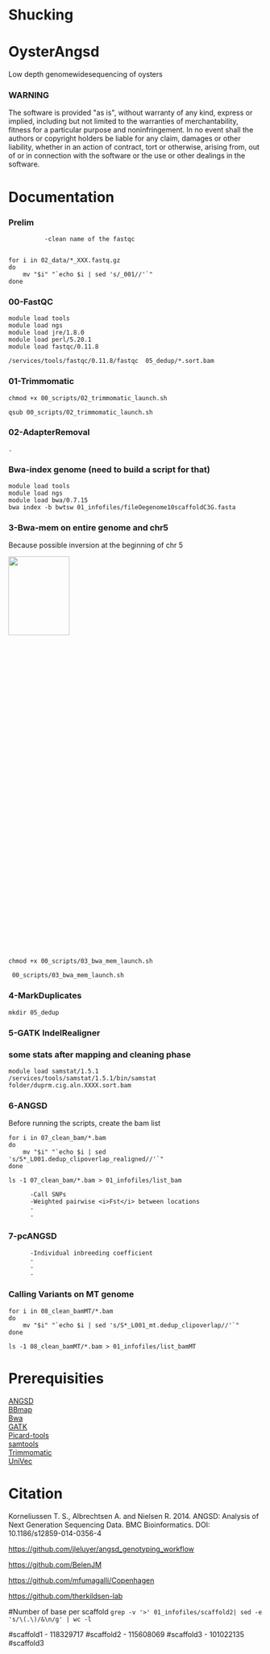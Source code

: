 # Shucking
# OysterAngsd

Low depth genomewidesequencing of oysters

### WARNING

The software is provided "as is", without warranty of any kind, express or implied, including but not limited to the warranties of merchantability, fitness for a particular purpose and noninfringement. In no event shall the authors or copyright holders be liable for any claim, damages or other liability, whether in an action of contract, tort or otherwise, arising from, out of or in connection with the software or the use or other dealings in the software.

# Documentation

### Prelim
              -clean name of the fastqc
```

for i in 02_data/*_XXX.fastq.gz
do
    mv "$i" "`echo $i | sed 's/_001//'`"
done
````

### 00-FastQC
```
module load tools   
module load ngs  
module load jre/1.8.0   
module load perl/5.20.1
module load fastqc/0.11.8
```
```
/services/tools/fastqc/0.11.8/fastqc  05_dedup/*.sort.bam
```

### 01-Trimmomatic
```
chmod +x 00_scripts/02_trimmomatic_launch.sh
```
```
qsub 00_scripts/02_trimmomatic_launch.sh
```

### 02-AdapterRemoval
```
.
```

### Bwa-index genome (need to build a script for that)
```
module load tools
module load ngs
module load bwa/0.7.15
bwa index -b bwtsw 01_infofiles/fileOegenome10scaffoldC3G.fasta
```

### 3-Bwa-mem on entire genome and chr5 
Because possible inversion at the beginning of chr 5
<br>

<img src="Rplots/NISS_INNEManhattanfst15kb_5indperPopsnptdata2.tiff" width="49%" height="20%" />

<br>

```
chmod +x 00_scripts/03_bwa_mem_launch.sh
```

```
 00_scripts/03_bwa_mem_launch.sh
```
### 4-MarkDuplicates
```
mkdir 05_dedup
```

### 5-GATK IndelRealigner

### some stats after mapping and cleaning phase
```
module load samstat/1.5.1
/services/tools/samstat/1.5.1/bin/samstat folder/duprm.cig.aln.XXXX.sort.bam
```

### 6-ANGSD
Before running the scripts, create the bam list
```
for i in 07_clean_bam/*.bam
do
    mv "$i" "`echo $i | sed 's/S*_L001.dedup_clipoverlap_realigned//'`"
done
```

```
ls -1 07_clean_bam/*.bam > 01_infofiles/list_bam
```
          -Call SNPs
          -Weighted pairwise <i>Fst</i> between locations
          -
          -
### 7-pcANGSD
          -Individual inbreeding coefficient
          -
          -
          -
          
### Calling Variants on MT genome
```
for i in 08_clean_bamMT/*.bam
do
    mv "$i" "`echo $i | sed 's/S*_L001_mt.dedup_clipoverlap//'`"
done
```
```
ls -1 08_clean_bamMT/*.bam > 01_infofiles/list_bamMT
```


# Prerequisities
[ANGSD](http://www.popgen.dk/angsd/index.php/ANGSD)\
[BBmap](https://sourceforge.net/projects/bbmap/)\
[Bwa](http://bio-bwa.sourceforge.net/bwa.shtml)\
[GATK](https://gatk.broadinstitute.org/hc/en-us) \
[Picard-tools](https://broadinstitute.github.io/picard/)\
[samtools](http://www.htslib.org/doc/samtools.html)\
[Trimmomatic](http://www.usadellab.org/cms/?page=trimmomatic)\
[UniVec](https://www.ncbi.nlm.nih.gov/tools/vecscreen/univec/)

# Citation

Korneliussen T. S., Albrechtsen A. and Nielsen R. 2014. ANGSD: Analysis of Next Generation Sequencing Data. BMC Bioinformatics. DOI: 10.1186/s12859-014-0356-4

https://github.com/jleluyer/angsd_genotyping_workflow

https://github.com/BelenJM

https://github.com/mfumagalli/Copenhagen

https://github.com/therkildsen-lab


#Number of base per scaffold
``` grep -v '>' 01_infofiles/scaffold2| sed -e 's/\(.\)/&\n/g' | wc -l ```

#scaffold1 - 118329717
#scaffold2 - 115608069
#scaffold3 - 101022135
#scaffold3